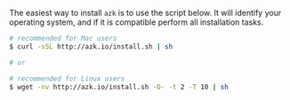 The easiest way to install `azk` is to use the script below. It will identify your operating system, and if it is compatible perform all installation tasks.
​
```bash
# recommended for Mac users
$ curl -sSL http://azk.io/install.sh | sh

# or

# recommended for Linux users
$ wget -nv http://azk.io/install.sh -O- -t 2 -T 10 | sh
```
